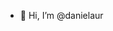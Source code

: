 - 👋 Hi, I’m @danielaur
<!---- 👀 I’m interested in ...
- 🌱 I’m currently learning ...
- 💞️ I’m looking to collaborate on ...
- 📫 How to reach me ...


danielaur/danielaur is a ✨ special ✨ repository because its `README.md` (this file) appears on your GitHub profile.
You can click the Preview link to take a look at your changes.
--->
